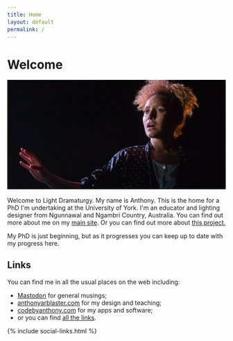 ```yaml
---
title: Home
layout: default
permalink: /
---
```


# Welcome
![A woman facing into the light with an outstretched hand.](assets/img/Unbecomming-0006-banner@0.5x-2.jpg)

Welcome to Light Dramaturgy. My name is Anthony. This is the home for a PhD I'm undertaking at the University of York. I'm an educator and lighting designer from Ngunnawal and Ngambri Country, Australia. You can find out more about me on my [main site](anthonyarblaster.com/about). Or you can find out more about [this project.](https://phd.anthonyarblaster.com/about)

My PhD is just beginning, but as it progresses you can keep up to date with my progress here.

## Links
You can find me in all the usual places on the web including:
- [Mastodon](https://mastodonapp.uk/@aarblaster) for general musings;
- [anthonyarblaster.com](https://anthonyarblaster.com) for my design and teaching;
- [codebyanthony.com](https://codebyanthony.com) for my apps and software;
- or you can find [all the links](https://anthonyarblaster.com/linktree).




{% include social-links.html %}